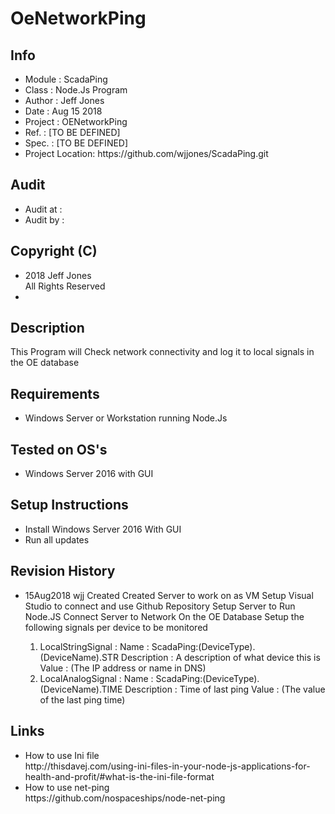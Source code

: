 ﻿<h1>OeNetworkPing</h1>

<h2>Info</h2>
<p>
	<ul>
		<li>Module    : ScadaPing </li>
		<li>Class     : Node.Js Program </li>
		<li>Author    : Jeff Jones </li>
		<li>Date      : Aug 15 2018 </li>
		<li>Project   : OENetworkPing </li>
		<li>Ref.      : [TO BE DEFINED] </li>
		<li>Spec.     : [TO BE DEFINED] </li>
		<li>Project Location: https://github.com/wjjones/ScadaPing.git </li>
	</ul>
</p>
<h2>Audit</h2>
<p>
	<ul>
		<li>Audit at  : </li>
		<li>Audit by  : </li>
	</ul>
</p>

<h2>Copyright (C)</h2>
<p>
	<ul>
		<li>2018 Jeff Jones </li
		<li>All Rights Reserved <li>
	</ul>
</p>
</hr>
<h2>Description</h2>
<p>
	This Program will Check network connectivity and log it to local signals in the OE database 
</p>
</hr>
<h2>Requirements</h2>
<p>
	<ul>
		<li>Windows Server or Workstation running Node.Js </li>
	</ul>
</p>
</hr>
<h2>Tested on OS's</h2>
<p>
	<ul>
		<li>Windows Server 2016 with GUI</li>
	</ul>
</p>
</hr>
<h2>Setup Instructions</h2>
<p>
	<ul>
		<li>Install Windows Server 2016 With GUI</li>
		<li>Run all updates</li>
	</ul>
</p>
</hr>
<h2>Revision History</h2>
<p>
	<ul>
		<li>15Aug2018 wjj	Created
			Created Server to work on as VM
			Setup Visual Studio to connect and use Github Repository
			Setup Server to Run Node.JS
			Connect Server to Network
			On the OE Database Setup the following signals per device to be monitored
		</li>
		<ol>
			<li>LocalStringSignal : 
				Name : ScadaPing:(DeviceType).(DeviceName).STR
				Description : A description of what device this is
				Value : (The IP address or name in DNS)
			</li>
			<li>LocalAnalogSignal :
				Name : ScadaPing:(DeviceType).(DeviceName).TIME
				Description : Time of last ping
				Value : (The value of the last ping time)
			</li>
		</ol>
	</ul>
</p>
</hr>
<h2>Links</h2>
<p>
	<ul>
		<li>How to use Ini file</br>
			http://thisdavej.com/using-ini-files-in-your-node-js-applications-for-health-and-profit/#what-is-the-ini-file-format
		</li>
		<li>How to use net-ping</br>
		https://github.com/nospaceships/node-net-ping
		</li>
	</ul>
</p>


